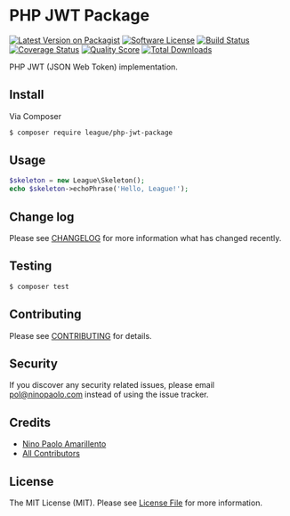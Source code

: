 # PHP JWT Package

[![Latest Version on Packagist][ico-version]][link-packagist]
[![Software License][ico-license]](LICENSE.md)
[![Build Status][ico-travis]][link-travis]
[![Coverage Status][ico-scrutinizer]][link-scrutinizer]
[![Quality Score][ico-code-quality]][link-code-quality]
[![Total Downloads][ico-downloads]][link-downloads]

PHP JWT (JSON Web Token) implementation.

## Install

Via Composer

``` bash
$ composer require league/php-jwt-package
```

## Usage

``` php
$skeleton = new League\Skeleton();
echo $skeleton->echoPhrase('Hello, League!');
```

## Change log

Please see [CHANGELOG](CHANGELOG.md) for more information what has changed recently.

## Testing

``` bash
$ composer test
```

## Contributing

Please see [CONTRIBUTING](CONTRIBUTING.md) for details.

## Security

If you discover any security related issues, please email pol@ninopaolo.com instead of using the issue tracker.

## Credits

- [Nino Paolo Amarillento][link-author]
- [All Contributors][link-contributors]

## License

The MIT License (MIT). Please see [License File](LICENSE.md) for more information.

[ico-version]: https://img.shields.io/packagist/v/league/php-jwt-package.svg?style=flat-square
[ico-license]: https://img.shields.io/badge/license-MIT-brightgreen.svg?style=flat-square
[ico-travis]: https://img.shields.io/travis/thephpleague/php-jwt-package/master.svg?style=flat-square
[ico-scrutinizer]: https://img.shields.io/scrutinizer/coverage/g/thephpleague/php-jwt-package.svg?style=flat-square
[ico-code-quality]: https://img.shields.io/scrutinizer/g/thephpleague/php-jwt-package.svg?style=flat-square
[ico-downloads]: https://img.shields.io/packagist/dt/league/php-jwt-package.svg?style=flat-square

[link-packagist]: https://packagist.org/packages/league/php-jwt-package
[link-travis]: https://travis-ci.org/thephpleague/php-jwt-package
[link-scrutinizer]: https://scrutinizer-ci.com/g/thephpleague/php-jwt-package/code-structure
[link-code-quality]: https://scrutinizer-ci.com/g/thephpleague/php-jwt-package
[link-downloads]: https://packagist.org/packages/league/php-jwt-package
[link-author]: https://github.com/paolooo
[link-contributors]: ../../contributors
